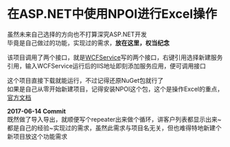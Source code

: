 <h1>在ASP.NET中使用NPOI进行Excel操作</h1>

<p>
  虽然未来自己选择的方向也不打算深究ASP.NET开发
  <br/>毕竟是自己做过的功能，实现过的需求，<b>放在这里，权当纪念</b>
</p>

<main>
  <article>
    <p>该项目调用了两个接口，就是<a href='https://github.com/MrKins/WCFService'>WCFService</a>写的两个接口，右键引用选择新建服务引用，输入WCFService运行后的IIS地址即刻添加服务应用，便可调用接口
    <p>这个项目直接下载就能运行，不过记得还原NuGet包就行了
    <br/>如果是自己从零开始新建项目，记得安装NPOI这个包，这个是操作Excel的重点，<a href='https://github.com/tonyqus/npoi'>官方文档</a></p>
    <p><b>2017-06-14 Commit</b><br/>
    既然做了导入导出，就顺便写个repeater出来做个循环，讲客户列表都显示出来~都是自己的经验~实现过的需求，虽然此需求与项目名无关，但也难得特地新建个新项目放这个功能需求
    </p>
  </article>
</main>
